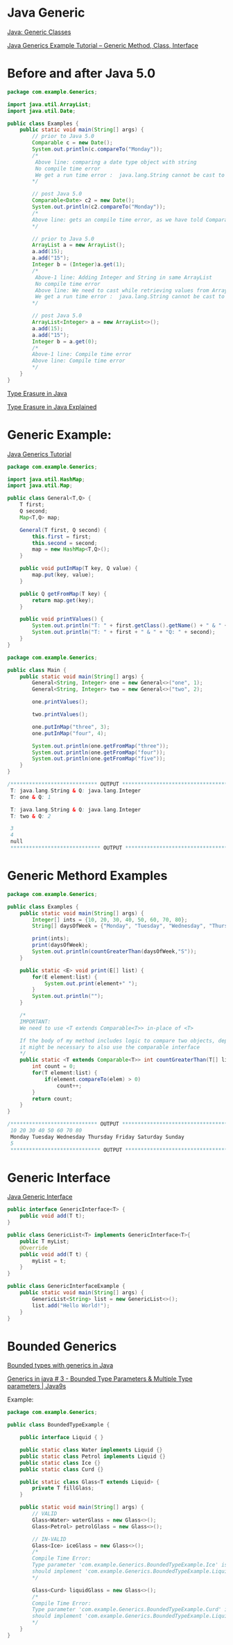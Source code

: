 # Java Generic

[Java: Generic Classes](https://www.linkedin.com/learning/java-generic-classes/welcome?u=26886434)

[Java Generics Example Tutorial – Generic Method, Class, Interface](https://www.journaldev.com/1663/java-generics-example-method-class-interface#java-generics-bounded-type-parameters)

# Before and after Java 5.0

```java
package com.example.Generics;

import java.util.ArrayList;
import java.util.Date;

public class Examples {
    public static void main(String[] args) {
        // prior to Java 5.0
        Comparable c = new Date();
        System.out.println(c.compareTo("Monday"));
        /*
         Above line: comparing a date type object with string
         No compile time error
         We get a run time error :  java.lang.String cannot be cast to java.util.Date
        */

        // post Java 5.0
        Comparable<Date> c2 = new Date();
        System.out.println(c2.compareTo("Monday"));
        /*
        Above line: gets an compile time error, as we have told Comparable that generic type is <Date>
        */

        // prior to Java 5.0
        ArrayList a = new ArrayList();
        a.add(15);
        a.add("15");
        Integer b = (Integer)a.get(1);
        /*
         Above-1 line: Adding Integer and String in same ArrayList
         No compile time error
         Above line: We need to cast while retrieving values from ArrayList
         We get a run time error :  java.lang.String cannot be cast to java.lang.Integer
        */

        // post Java 5.0
        ArrayList<Integer> a = new ArrayList<>();
        a.add(15);
        a.add("15");
        Integer b = a.get(0);
        /*
        Above-1 line: Compile time error
        Above line: Compile time error
        */
    }
}
```

[Type Erasure in Java](https://medium.com/javarevisited/type-erasure-in-java-a07b1ffe4d6e)

[Type Erasure in Java Explained](https://www.baeldung.com/java-type-erasure)

# Generic Example:

[Java Generics Tutorial](https://youtu.be/h7piyWnQbZA)

```java
package com.example.Generics;

import java.util.HashMap;
import java.util.Map;

public class General<T,Q> {
    T first;
    Q second;
    Map<T,Q> map;

    General(T first, Q second) {
        this.first = first;
        this.second = second;
        map = new HashMap<T,Q>();
    }

    public void putInMap(T key, Q value) {
        map.put(key, value);
    }

    public Q getFromMap(T key) {
        return map.get(key);
    }

    public void printValues() {
        System.out.println("T: " + first.getClass().getName() + " & " + "Q: " + second.getClass().getName());
        System.out.println("T: " + first + " & " + "Q: " + second);
    }
}
```

```java
package com.example.Generics;

public class Main {
    public static void main(String[] args) {
        General<String, Integer> one = new General<>("one", 1);
        General<String, Integer> two = new General<>("two", 2);

        one.printValues();

        two.printValues();

        one.putInMap("three", 3);
        one.putInMap("four", 4);

        System.out.println(one.getFromMap("three"));
        System.out.println(one.getFromMap("four"));
        System.out.println(one.getFromMap("five"));
    }
}

/**************************** OUTPUT **************************************
 T: java.lang.String & Q: java.lang.Integer
 T: one & Q: 1

 T: java.lang.String & Q: java.lang.Integer
 T: two & Q: 2

 3
 4
 null
 ***************************** OUTPUT *************************************/
```

# Generic Methord Examples

```java
package com.example.Generics;

public class Examples {
    public static void main(String[] args) {
        Integer[] ints = {10, 20, 30, 40, 50, 60, 70, 80};
        String[] daysOfWeek = {"Monday", "Tuesday", "Wednesday", "Thursday", "Friday", "Saturday", "Sunday"};

        print(ints);
        print(daysOfWeek);
        System.out.println(countGreaterThan(daysOfWeek,"S"));
    }

    public static <E> void print(E[] list) {
        for(E element:list) {
            System.out.print(element+" ");
        }
        System.out.println("");
    }

    /*
    IMPORTANT:
    We need to use <T extends Comparable<T>> in-place of <T>

    If the body of my method includes logic to compare two objects, depending on the object type,
    it might be necessary to also use the comparable interface
    */
    public static <T extends Comparable<T>> int countGreaterThan(T[] list, T elem) {
        int count = 0;
        for(T element:list) {
            if(element.compareTo(elem) > 0)
                count++;
        }
        return count;
    }
}

/**************************** OUTPUT **************************************
 10 20 30 40 50 60 70 80 
 Monday Tuesday Wednesday Thursday Friday Saturday Sunday 
 5
 ***************************** OUTPUT *************************************/
```

# Generic Interface

[Java Generic Interface](https://www.journaldev.com/1663/java-generics-example-method-class-interface#java-generic-interface)

```java
public interface GenericInterface<T> {
    public void add(T t);
}

public class GenericList<T> implements GenericInterface<T>{
    public T myList;
    @Override
    public void add(T t) {
        myList = t;
    }
}

public class GenericInterfaceExample {
    public static void main(String[] args) {
        GenericList<String> list = new GenericList<>();
        list.add("Hello World!");
    }
}
```

# Bounded Generics

[Bounded types with generics in Java](https://www.geeksforgeeks.org/bounded-types-generics-java/)

[Generics in java # 3 - Bounded Type Parameters & Multiple Type parameters | Java9s](https://www.youtube.com/watch?v=wTHH_2QIiIA)

Example:

```java
package com.example.Generics;

public class BoundedTypeExample {

    public interface Liquid { }

    public static class Water implements Liquid {}
    public static class Petrol implements Liquid {}
    public static class Ice {}
    public static class Curd {}

    public static class Glass<T extends Liquid> {
        private T fillGlass;
    }

    public static void main(String[] args) {
        // VALID
        Glass<Water> waterGlass = new Glass<>();
        Glass<Petrol> petrolGlass = new Glass<>();

        // IN-VALID
        Glass<Ice> iceGlass = new Glass<>();
        /*
        Compile Time Error:
        Type parameter 'com.example.Generics.BoundedTypeExample.Ice' is not within its bound;
        should implement 'com.example.Generics.BoundedTypeExample.Liquid'
        */

        Glass<Curd> liquidGlass = new Glass<>();
        /*
        Compile Time Error:
        Type parameter 'com.example.Generics.BoundedTypeExample.Curd' is not within its bound;
        should implement 'com.example.Generics.BoundedTypeExample.Liquid'
        */
    }
}
```
